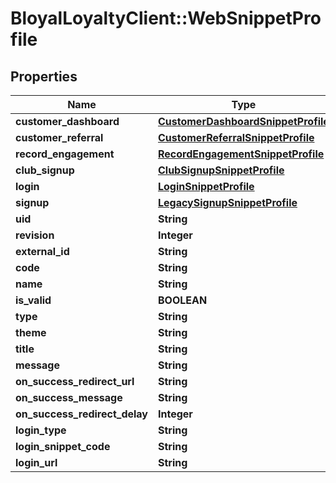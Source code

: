 # BloyalLoyaltyClient::WebSnippetProfile

## Properties
Name | Type | Description | Notes
------------ | ------------- | ------------- | -------------
**customer_dashboard** | [**CustomerDashboardSnippetProfile**](CustomerDashboardSnippetProfile.md) |  | [optional] 
**customer_referral** | [**CustomerReferralSnippetProfile**](CustomerReferralSnippetProfile.md) |  | [optional] 
**record_engagement** | [**RecordEngagementSnippetProfile**](RecordEngagementSnippetProfile.md) |  | [optional] 
**club_signup** | [**ClubSignupSnippetProfile**](ClubSignupSnippetProfile.md) |  | [optional] 
**login** | [**LoginSnippetProfile**](LoginSnippetProfile.md) |  | [optional] 
**signup** | [**LegacySignupSnippetProfile**](LegacySignupSnippetProfile.md) |  | [optional] 
**uid** | **String** |  | [optional] 
**revision** | **Integer** |  | [optional] 
**external_id** | **String** |  | [optional] 
**code** | **String** |  | [optional] 
**name** | **String** |  | [optional] 
**is_valid** | **BOOLEAN** |  | [optional] 
**type** | **String** |  | [optional] 
**theme** | **String** |  | [optional] 
**title** | **String** |  | [optional] 
**message** | **String** |  | [optional] 
**on_success_redirect_url** | **String** |  | [optional] 
**on_success_message** | **String** |  | [optional] 
**on_success_redirect_delay** | **Integer** |  | [optional] 
**login_type** | **String** |  | [optional] 
**login_snippet_code** | **String** |  | [optional] 
**login_url** | **String** |  | [optional] 

